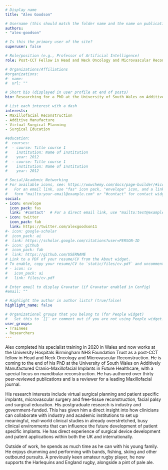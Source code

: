 ```yaml
---
# Display name
title: "Alex Goodson"

# Username (this should match the folder name and the name on publications)
authors:
- "alex-goodson"

# Is this the primary user of the site?
superuser: false

# Role/position (e.g., Professor of Artificial Intelligence)
role: Post-CCT Fellow in Head and Neck Oncology and Microvascular Reconstruction, University Hospitals Birmingham

# Organizations/Affiliations
#organizations:
#- name: 
#  url: ""

# Short bio (displayed in user profile at end of posts)
bio: Researching for a PhD at the University of South Wales on Additively Manufactured Cranio-Maxillofacial Implants in Future Healthcare, with a special focus on mandibular reconstruction. 

# List each interest with a dash
interests:
- Maxillofacial Reconstruction
- Additive Manufacture
- Virtual Surgical Planning
- Surgical Education

#education:
#  courses:
#  - course: Title course 1
#    institution: Name of Institution
#    year: 2012
#  - course: Title course 1
#    institution: Name of Institution
#    year: 2012

# Social/Academic Networking
# For available icons, see: https://wowchemy.com/docs/page-builder/#icons
#   For an email link, use "fas" icon pack, "envelope" icon, and a link in the
#   form "mailto:your-email@example.com" or "#contact" for contact widget.
social:
- icon: envelope
  icon_pack: fas
  link: '#contact'  # For a direct email link, use "mailto:test@example.org".
- icon: twitter
  icon_pack: fab
  link: https://twitter.com/alexgoodson11
#- icon: google-scholar
#  icon_pack: ai
#  link: https://scholar.google.com/citations?user=PERSON-ID
#- icon: github
#  icon_pack: fab
#  link: https://github.com/USERNAME
# Link to a PDF of your resume/CV from the About widget.
# To enable, copy your resume/CV to `static/files/cv.pdf` and uncomment the lines below.
# - icon: cv
#   icon_pack: ai
#   link: files/cv.pdf

# Enter email to display Gravatar (if Gravatar enabled in Config)
#email: ""

# Highlight the author in author lists? (true/false)
highlight_name: false

# Organizational groups that you belong to (for People widget)
#   Set this to `[]` or comment out if you are not using People widget.
user_groups:
- Trainees
- Researchers
---
```



Alex completed his specialist training in 2020 in Wales and now works at the University Hospitals Birmingham NHS Foundation Trust as a post-CCT fellow in Head and Neck Oncology and Microvascular Reconstruction. He is coming to the end of his PhD at the University of South Wales on Additively Manufactured Cranio-Maxillofacial Implants in Future Healthcare, with a special focus on mandibular reconstruction. He has authored over thirty peer-reviewed publications and is a reviewer for a leading Maxillofacial journal. 

His research interests include virtual surgical planning and patient specific implants, microvascular surgery and free-tissue reconstruction, facial palsy and surgical education.  His postgraduate research is industry and government-funded.  This has given him a direct insight into how clinicians can collaborate with industry and academic institutions to set up meaningful, real-world clinical studies in already overstretched, busy clinical environments that can influence the future development of patient specific implants.  He has direct experience of surgical device development and patent applications within both the UK and internationally.

Outside of work, he spends as much time as he can with his young family. He enjoys drumming and performing with bands, fishing, skiing and other outbound pursuits.  A previously keen amateur rugby player, he now supports the Harlequins and England rugby, alongside a pint of pale ale.
